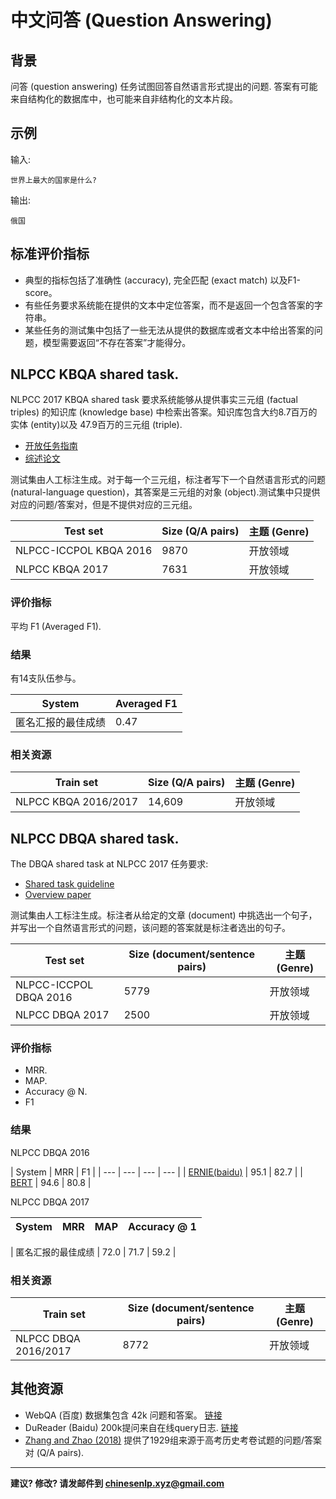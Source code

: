# 中文问答 (Question Answering)


## 背景

问答 (question answering) 任务试图回答自然语言形式提出的问题. 答案有可能来自结构化的数据库中，也可能来自非结构化的文本片段。

## 示例

输入:

```
世界上最大的国家是什么?
```

输出:

```
俄国
```

## 标准评价指标

* 典型的指标包括了准确性 (accuracy), 完全匹配 (exact match) 以及F1-score。
* 有些任务要求系统能在提供的文本中定位答案，而不是返回一个包含答案的字符串。
* 某些任务的测试集中包括了一些无法从提供的数据库或者文本中给出答案的问题，模型需要返回“不存在答案”才能得分。


## <span class="t">NLPCC KBQA shared task</span>.


NLPCC 2017 KBQA shared task 要求系统能够从提供事实三元组 (factual triples) 的知识库 (knowledge base) 中检索出答案。知识库包含大约8.7百万的实体 (entity)以及 47.9百万的三元组 (triple).

* [开放任务指南](http://tcci.ccf.org.cn/conference/2017/dldoc/taskgline05.pdf)
* [综述论文](http://tcci.ccf.org.cn/conference/2017/papers/2052.pdf)

测试集由人工标注生成。对于每一个三元组，标注者写下一个自然语言形式的问题 (natural-language question)，其答案是三元组的对象 (object).测试集中只提供对应的问题/答案对，但是不提供对应的三元组。


|  Test set | Size (Q/A pairs) | 主题 (Genre)  |
| --- | --- | --- |
|  NLPCC-ICCPOL KBQA 2016 | 9870 | 开放领域 |
|  NLPCC KBQA 2017 | 7631 | 开放领域 |


### 评价指标

平均 F1 (Averaged F1).

### 结果

有14支队伍参与。

|  System | Averaged F1 |
| --- | --- |
|  匿名汇报的最佳成绩 | 0.47 |

### 相关资源

|  Train set | Size (Q/A pairs) | 主题 (Genre)  |
| --- | --- | --- |
|  NLPCC KBQA 2016/2017 | 14,609 | 开放领域 |


## <span class="t">NLPCC DBQA shared task</span>.

The DBQA shared task at NLPCC 2017 任务要求:

* [Shared task guideline](http://tcci.ccf.org.cn/conference/2017/dldoc/taskgline05.pdf)
* [Overview paper](http://tcci.ccf.org.cn/conference/2017/papers/2052.pdf)

测试集由人工标注生成。标注者从给定的文章 (document) 中挑选出一个句子，并写出一个自然语言形式的问题，该问题的答案就是标注者选出的句子。

|  Test set | Size (document/sentence pairs) | 主题 (Genre)  |
| --- | --- | --- |
|  NLPCC-ICCPOL DBQA 2016 | 5779 | 开放领域 |
|  NLPCC DBQA 2017 | 2500 | 开放领域 |


### 评价指标

* MRR.
* MAP.
* Accuracy @ N.
* F1

### 结果

NLPCC DBQA 2016

|  System | MRR | F1 |
| --- | --- | --- | --- |
|  [ERNIE(baidu)](https://arxiv.org/pdf/1904.09223.pdf) | 95.1 | 82.7 |
|  [BERT](https://arxiv.org/pdf/1810.04805.pdf) | 94.6 | 80.8 |

NLPCC DBQA 2017

|  System | MRR | MAP | Accuracy @ 1 |
| --- | --- | --- | --- |

|  匿名汇报的最佳成绩 | 72.0 | 71.7 | 59.2 |

### 相关资源

|  Train set | Size (document/sentence pairs) | 主题 (Genre)  |
| --- | --- | --- |
|  NLPCC DBQA 2016/2017 | 8772 | 开放领域 |



## 其他资源

* WebQA (百度) 数据集包含 42k 问题和答案。 [链接](https://arxiv.org/pdf/1607.06275.pdf)
* DuReader (Baidu) 200k提问来自在线query日志. [链接](https://arxiv.org/pdf/1711.05073.pdf)
* [Zhang and Zhao (2018)](http://aclweb.org/anthology/C18-1038) 提供了1929组来源于高考历史考卷试题的问题/答案对 (Q/A pairs).


---

**建议? 修改? 请发邮件到 [chinesenlp.xyz@gmail.com](mailto:chinesenlp.xyz@gmail.com)**


